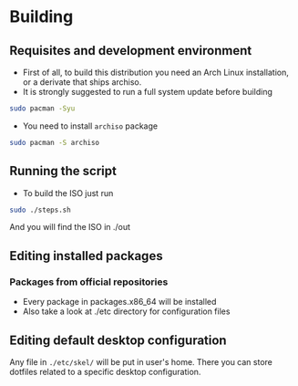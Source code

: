 # Building

## Requisites and development environment
- First of all, to build this distribution you need an Arch Linux installation, or a derivate that ships archiso.
- It is strongly suggested to run a full system update before building
```bash
sudo pacman -Syu
```
- You need to install `archiso` package
```bash
sudo pacman -S archiso
```

## Running the script
- To build the ISO just run 
```bash
sudo ./steps.sh
```
And you will find the ISO in ./out

## Editing installed packages
### Packages from official repositories
- Every package in packages.x86_64 will be installed
- Also take a look at ./etc directory for configuration files
## Editing default desktop configuration
Any file in `./etc/skel/` will be put in user's home. There you can store dotfiles related to a specific desktop configuration.

